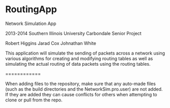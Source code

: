 RoutingApp
==========

Network Simulation App

2013-2014 Southern Illinois University Carbondale Senior Project

Robert Higgins
Jarad Cox
Johnathan White

This application will simulate the sending of packets across a network using various algorithms for creating and modifying routing tables as well as simulating the actual routing of data packets using the routing tables.



============

When adding files to the repository, make sure that any auto-made files (such as the build directories and the NetworkSim.pro.user) are not added. If they are added they can cause conflicts for others when attempting to clone or pull from the repo. 
